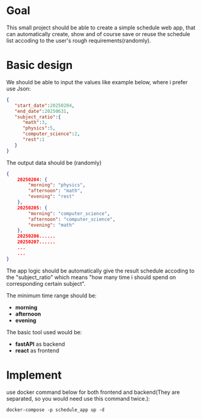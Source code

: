# Goal
This small project should be able to create a simple schedule web app, that can automatically create, show and of course save or reuse the schedule list accoding to the user's rough requirements(randomly).

# Basic design
We should be able to input the values like example below, where i prefer use Json:
```JSON
{
   "start_date":20250204,
   "end_date":20250631,
   "subject_ratio":{
      "math":3,
      "physics":5,
      "computer_science":2,
      "rest":1
   }
}
```

The output data should be (randomly)
```JSON
{
    20250204: {
        "morning": "physics",
        "afternoon": "math",
        "evening": "rest"
    },
    20250205: {
        "morning": "computer_science",
        "afternoon": "computer_science",
        "evening": "math"
    },
    20250206......
    20250207......
    ...
    ...
}
```

The app logic should be automatically give the result schedule accoding to the "subject_ratio" which means "how many time i should spend on corresponding certain subject".

The minimum time range should be:
  * **morning**
  * **afternoon**
  * **evening**

The basic tool used would be:
  * **fastAPI** as backend
  * **react** as frontend

# Implement
use docker command below for both frontend and backend(They are separated, so you would need use this command twice.):
```
docker-compose -p schedule_app up -d
```
